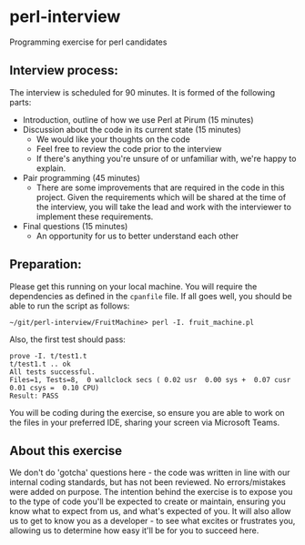 # perl-interview
Programming exercise for perl candidates

## Interview process:
The interview is scheduled for 90 minutes. It is formed of the following parts:
- Introduction, outline of how we use Perl at Pirum (15 minutes)
- Discussion about the code in its current state (15 minutes)
  - We would like your thoughts on the code
  - Feel free to review the code prior to the interview
  - If there's anything you're unsure of or unfamiliar with, we're happy to 
    explain.
- Pair programming (45 minutes)
  - There are some improvements that are required in the code in this project.
    Given the requirements which will be shared at the time of the interview,
    you will take the lead and work with the interviewer to implement these
    requirements.
- Final questions (15 minutes)
  - An opportunity for us to better understand each other

## Preparation:
Please get this running on your local machine. You will require the dependencies
as defined in the `cpanfile` file. If all goes well, you should be able to run the
script as follows:

`~/git/perl-interview/FruitMachine> perl -I. fruit_machine.pl`

Also, the first test should pass:
```
prove -I. t/test1.t
t/test1.t .. ok   
All tests successful.
Files=1, Tests=8,  0 wallclock secs ( 0.02 usr  0.00 sys +  0.07 cusr  0.01 csys =  0.10 CPU)
Result: PASS
```

You will be coding during the exercise, so ensure you are able to work on the
files in your preferred IDE, sharing your screen via Microsoft Teams.

## About this exercise
We don't do 'gotcha' questions here - the code was written in line with our
internal coding standards, but has not been reviewed. No errors/mistakes were
added on purpose. The intention behind the exercise is to expose you to the type
of code you'll be expected to create or maintain, ensuring you know what to
expect from us, and what's expected of you. It will also allow us to get to know
you as a developer - to see what excites or frustrates you, allowing us to
determine how easy it'll be for you to succeed here.